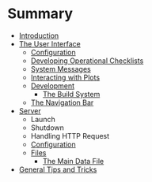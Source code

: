 # Summary

* [Introduction](README.md)
* [The User Interface](the_user_interface.md)
   * [Configuration](ui_configuration.md)
   * [Developing Operational Checklists](developing_operational_checklists.md)
   * [System Messages](system_messages.md)
   * [Interacting with Plots](interacting_with_plots.md)
   * [Development](ui_development.md)
       * [The Build System](the_build_system.md)
   * [The Navigation Bar](the_navigation_bar.md)
* [Server](server.md)
   * Launch
   * Shutdown
   * Handling HTTP Request
   * [Configuration](server_configuration.md)
   * [Files](files.md)
       * [The Main Data File](the_main_data_file.md)
* [General Tips and Tricks](general_tips_and_tricks.md)

